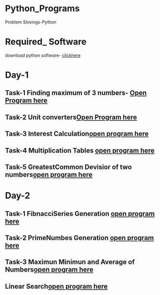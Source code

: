 # Python_Programs
 
 Problem Slovings-Python

# Required_ Software
download python software- [clickhere](https://www.python.org/downloads/)

# Day-1
## Task-1 Finding maximum of 3 numbers- [Open Program here](https://github.com/anilpolineni/Python_Programs/blob/master/finding%203%20maxnumbers.py)


## Task-2 Unit converters[Open Program here](https://github.com/anilpolineni/Python_Programs/blob/master/unitconverters.py)

## Task-3 Interest Calculation[open program here](https://github.com/anilpolineni/Python_Programs/blob/master/interest%20calucation.py) 

## Task-4 Multiplication Tables [open program here](https://github.com/anilpolineni/Python_Programs/blob/master/Multiplaction%20Tables.py)

## Task-5 GreatestCommon Devisior of two numbers[open program here](https://github.com/anilpolineni/Python_Programs/blob/master/gcd.py)



# Day-2

## Task-1 FibnacciSeries Generation [open program here](https://github.com/anilpolineni/Python_Programs/blob/master/fibnacci%20number.py)

## Task-2 PrimeNumbes Generation [open program here](https://github.com/anilpolineni/Python_Programs/blob/master/prime%20numbers.py)

## Task-3 Maximun Minimun and Average of Numbers[open program here](https://github.com/anilpolineni/Python_Programs/blob/master/Avg%20of%20n%20numbers.py)

## Linear Search[open program here](https://github.com/anilpolineni/Python_Programs/blob/master/linear%20search.py)
